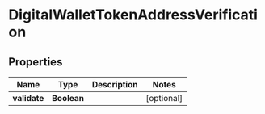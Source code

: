 
# DigitalWalletTokenAddressVerification

## Properties
Name | Type | Description | Notes
------------ | ------------- | ------------- | -------------
**validate** | **Boolean** |  |  [optional]



